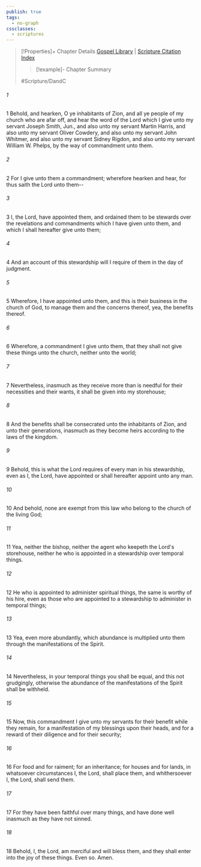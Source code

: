 ```yaml
---
publish: true
tags:
  - no-graph
cssclasses:
  - scriptures
---
```

>[!Properties]+ Chapter Details
>[Gospel Library](https://churchofjesuschrist.org/study/scriptures/dc-testament/dc/70?lang=eng)    |    [Scripture Citation Index](https://scriptures.byu.edu/#12e46::c12e46)
>>[!example]- Chapter Summary
>> 
> 
>
>#Scripture/DandC
###### 1
1 Behold, and hearken, O ye inhabitants of Zion, and all ye people of my church who are afar off, and hear the word of the Lord which I give unto my servant Joseph Smith, Jun., and also unto my servant Martin Harris, and also unto my servant Oliver Cowdery, and also unto my servant John Whitmer, and also unto my servant Sidney Rigdon, and also unto my servant William W. Phelps, by the way of commandment unto them.
###### 2
2 For I give unto them a commandment; wherefore hearken and hear, for thus saith the Lord unto them--
###### 3
3 I, the Lord, have appointed them, and ordained them to be stewards over the revelations and commandments which I have given unto them, and which I shall hereafter give unto them;
###### 4
4 And an account of this stewardship will I require of them in the day of judgment.
###### 5
5 Wherefore, I have appointed unto them, and this is their business in the church of God, to manage them and the concerns thereof, yea, the benefits thereof.
###### 6
6 Wherefore, a commandment I give unto them, that they shall not give these things unto the church, neither unto the world;
###### 7
7 Nevertheless, inasmuch as they receive more than is needful for their necessities and their wants, it shall be given into my storehouse;
###### 8
8 And the benefits shall be consecrated unto the inhabitants of Zion, and unto their generations, inasmuch as they become heirs according to the laws of the kingdom.
###### 9
9 Behold, this is what the Lord requires of every man in his stewardship, even as I, the Lord, have appointed or shall hereafter appoint unto any man.
###### 10
10 And behold, none are exempt from this law who belong to the church of the living God;
###### 11
11 Yea, neither the bishop, neither the agent who keepeth the Lord's storehouse, neither he who is appointed in a stewardship over temporal things.
###### 12
12 He who is appointed to administer spiritual things, the same is worthy of his hire, even as those who are appointed to a stewardship to administer in temporal things;
###### 13
13 Yea, even more abundantly, which abundance is multiplied unto them through the manifestations of the Spirit.
###### 14
14 Nevertheless, in your temporal things you shall be equal, and this not grudgingly, otherwise the abundance of the manifestations of the Spirit shall be withheld.
###### 15
15 Now, this commandment I give unto my servants for their benefit while they remain, for a manifestation of my blessings upon their heads, and for a reward of their diligence and for their security;
###### 16
16 For food and for raiment; for an inheritance; for houses and for lands, in whatsoever circumstances I, the Lord, shall place them, and whithersoever I, the Lord, shall send them.
###### 17
17 For they have been faithful over many things, and have done well inasmuch as they have not sinned.
###### 18
18 Behold, I, the Lord, am merciful and will bless them, and they shall enter into the joy of these things. Even so. Amen.
